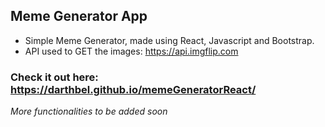 ## Meme Generator App

- Simple Meme Generator, made using React, Javascript and Bootstrap.
- API used to GET the images: https://api.imgflip.com

### Check it out here: https://darthbel.github.io/memeGeneratorReact/
_More functionalities to be added soon_
